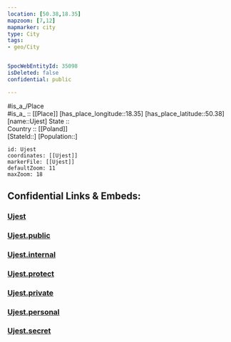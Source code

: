 ```yaml
---
location: [50.38,18.35] 
mapzoom: [7,12] 
mapmarker: city 
type: City
tags:
- geo/City


SpocWebEntityId: 35098
isDeleted: false
confidential: public

---
```

#is_a_/Place  
#is_a_ :: [[Place]] 
[has_place_longitude::18.35] 
[has_place_latitude::50.38] 
[name::Ujest] 
State ::  
Country :: [[Poland]]  
[StateId::] 
[Population::] 



```leaflet
id: Ujest
coordinates: [[Ujest]] 
markerFile: [[Ujest]] 
defaultZoom: 11 
maxZoom: 18
```


## Confidential Links & Embeds: 

### [Ujest](/_Standards/Earth/Continent/Europe/Europe~East/Poland/Provinces~Poland/Opole/City/Ujest.md) 

### [Ujest.public](/_public/Earth/Continent/Europe/Europe~East/Poland/Provinces~Poland/Opole/City/Ujest.public.md) 

### [Ujest.internal](/_internal/Earth/Continent/Europe/Europe~East/Poland/Provinces~Poland/Opole/City/Ujest.internal.md) 

### [Ujest.protect](/_protect/Earth/Continent/Europe/Europe~East/Poland/Provinces~Poland/Opole/City/Ujest.protect.md) 

### [Ujest.private](/_private/Earth/Continent/Europe/Europe~East/Poland/Provinces~Poland/Opole/City/Ujest.private.md) 

### [Ujest.personal](/_personal/Earth/Continent/Europe/Europe~East/Poland/Provinces~Poland/Opole/City/Ujest.personal.md) 

### [Ujest.secret](/_secret/Earth/Continent/Europe/Europe~East/Poland/Provinces~Poland/Opole/City/Ujest.secret.md)

